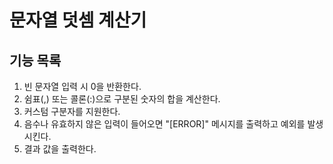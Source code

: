 # 문자열 덧셈 계산기

## 기능 목록
1. 빈 문자열 입력 시 0을 반환한다.
2. 쉼표(,) 또는 콜론(:)으로 구분된 숫자의 합을 계산한다.
3. 커스텀 구분자를 지원한다.
4. 음수나 유효하지 않은 입력이 들어오면 "[ERROR]" 메시지를 출력하고 예외를 발생시킨다.
5. 결과 값을 출력한다.
